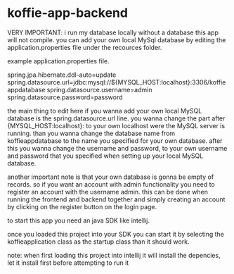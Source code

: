 # koffie-app-backend
VERY IMPORTANT: i run my database locally without a database this app will not compile.
you can add your own local MySql database by editing the application.properties file under the recources folder.

example application.properties file.

spring.jpa.hibernate.ddl-auto=update
spring.datasource.url=jdbc:mysql://${MYSQL_HOST:localhost}:3306/koffieappdatabase
spring.datasource.username=admin
spring.datasource.password=password

the main thing to edit here if you wanna add your own local MySQL database is the spring.datasource.url line.
you wanna change the part after {MYSQL_HOST:localhost}: to your own localhost were the MySQL server is running.
than you wanna change the database name from koffieappdatabase to the name you specified for your own database.
after this you wanna change the username and password, to your own username and password that you specified when setting up your local MySQL database.

another important note is that your own database is gonna be empty of records. 
so if you want an account with admin functionality you need to register an account with the username admin. this can be done when running the frontend and backend together and simply creating an account by clicking on the register button on the login page.

to start this app you need an java SDK like intellij.

once you loaded this project into your SDK you can start it by selecting the koffieapplication class as the startup class than it should work.

note: when first loading this project into intellij it will install the depencies, let it install first before attempting to run it
